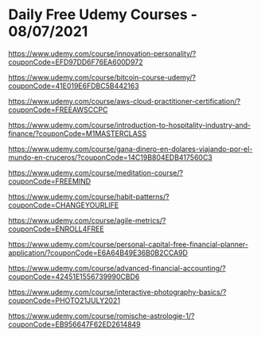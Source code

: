 # Daily Free Udemy Courses - 08/07/2021

https://www.udemy.com/course/innovation-personality/?couponCode=EFD97DD6F76EA600D972
https://www.udemy.com/course/bitcoin-course-udemy/?couponCode=41E019E6FDBC5B442163
https://www.udemy.com/course/aws-cloud-practitioner-certification/?couponCode=FREEAWSCCPC
https://www.udemy.com/course/introduction-to-hospitality-industry-and-finance/?couponCode=M1MASTERCLASS
https://www.udemy.com/course/gana-dinero-en-dolares-viajando-por-el-mundo-en-cruceros/?couponCode=14C19B804EDB417560C3
https://www.udemy.com/course/meditation-course/?couponCode=FREEMIND
https://www.udemy.com/course/habit-patterns/?couponCode=CHANGEYOURLIFE
https://www.udemy.com/course/agile-metrics/?couponCode=ENROLL4FREE
https://www.udemy.com/course/personal-capital-free-financial-planner-application/?couponCode=E6A64B49E36B0B2CCA9D
https://www.udemy.com/course/advanced-financial-accounting/?couponCode=42451E1556739990CBD6
https://www.udemy.com/course/interactive-photography-basics/?couponCode=PHOTO21JULY2021
https://www.udemy.com/course/romische-astrologie-1/?couponCode=EB956647F62ED2614849
